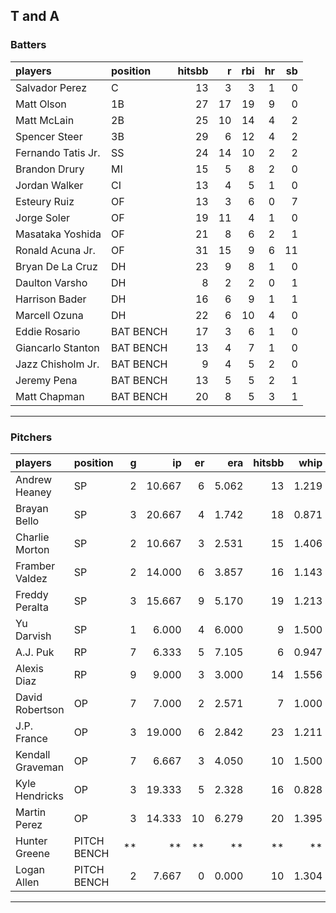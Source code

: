 ## T and A

### Batters

 
|players            |position  | hitsbb|  r| rbi| hr| sb| 
|:------------------|:---------|------:|--:|---:|--:|--:| 
|Salvador Perez     |C         |     13|  3|   3|  1|  0| 
|Matt Olson         |1B        |     27| 17|  19|  9|  0| 
|Matt McLain        |2B        |     25| 10|  14|  4|  2| 
|Spencer Steer      |3B        |     29|  6|  12|  4|  2| 
|Fernando Tatis Jr. |SS        |     24| 14|  10|  2|  2| 
|Brandon Drury      |MI        |     15|  5|   8|  2|  0| 
|Jordan Walker      |CI        |     13|  4|   5|  1|  0| 
|Esteury Ruiz       |OF        |     13|  3|   6|  0|  7| 
|Jorge Soler        |OF        |     19| 11|   4|  1|  0| 
|Masataka Yoshida   |OF        |     21|  8|   6|  2|  1| 
|Ronald Acuna Jr.   |OF        |     31| 15|   9|  6| 11| 
|Bryan De La Cruz   |DH        |     23|  9|   8|  1|  0| 
|Daulton Varsho     |DH        |      8|  2|   2|  0|  1| 
|Harrison Bader     |DH        |     16|  6|   9|  1|  1| 
|Marcell Ozuna      |DH        |     22|  6|  10|  4|  0| 
|Eddie Rosario      |BAT BENCH |     17|  3|   6|  1|  0| 
|Giancarlo Stanton  |BAT BENCH |     13|  4|   7|  1|  0| 
|Jazz Chisholm Jr.  |BAT BENCH |      9|  4|   5|  2|  0| 
|Jeremy Pena        |BAT BENCH |     13|  5|   5|  2|  1| 
|Matt Chapman       |BAT BENCH |     20|  8|   5|  3|  1| 


* * *

### Pitchers

 
|players          |position    |  g|     ip| er|   era| hitsbb|  whip| so|  w| sv| 
|:----------------|:-----------|--:|------:|--:|-----:|------:|-----:|--:|--:|--:| 
|Andrew Heaney    |SP          |  2| 10.667|  6| 5.062|     13| 1.219| 13|  0|  0| 
|Brayan Bello     |SP          |  3| 20.667|  4| 1.742|     18| 0.871| 13|  2|  0| 
|Charlie Morton   |SP          |  2| 10.667|  3| 2.531|     15| 1.406| 12|  2|  0| 
|Framber Valdez   |SP          |  2| 14.000|  6| 3.857|     16| 1.143| 15|  1|  0| 
|Freddy Peralta   |SP          |  3| 15.667|  9| 5.170|     19| 1.213| 23|  0|  0| 
|Yu Darvish       |SP          |  1|  6.000|  4| 6.000|      9| 1.500|  6|  0|  0| 
|A.J. Puk         |RP          |  7|  6.333|  5| 7.105|      6| 0.947|  7|  1|  5| 
|Alexis Diaz      |RP          |  9|  9.000|  3| 3.000|     14| 1.556|  7|  1|  6| 
|David Robertson  |OP          |  7|  7.000|  2| 2.571|      7| 1.000|  5|  0|  3| 
|J.P. France      |OP          |  3| 19.000|  6| 2.842|     23| 1.211| 10|  2|  0| 
|Kendall Graveman |OP          |  7|  6.667|  3| 4.050|     10| 1.500|  7|  2|  0| 
|Kyle Hendricks   |OP          |  3| 19.333|  5| 2.328|     16| 0.828| 11|  1|  0| 
|Martin Perez     |OP          |  3| 14.333| 10| 6.279|     20| 1.395|  6|  1|  0| 
|Hunter Greene    |PITCH BENCH | **|     **| **|    **|     **|    **| **| **| **| 
|Logan Allen      |PITCH BENCH |  2|  7.667|  0| 0.000|     10| 1.304| 10|  0|  0| 


* * *



